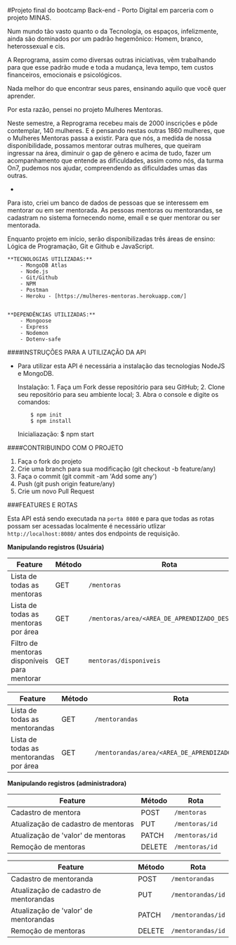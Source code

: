 #Projeto final do bootcamp Back-end - Porto Digital em parceria com o projeto MINAS.

Num mundo tão vasto quanto o da Tecnologia, os espaços, infelizmente, ainda são dominados por um padrão hegemônico: Homem, branco, heterossexual e cis. 

A Reprograma, assim como diversas outras iniciativas, vêm trabalhando para que esse padrão mude e toda a mudança, leva tempo, tem custos financeiros, emocionais e psicológicos. 

Nada melhor do que encontrar seus pares, ensinando aquilo que você quer aprender. 

Por esta razão, pensei no projeto Mulheres Mentoras. 

Neste semestre, a Reprograma recebeu mais de 2000 inscrições e pôde contemplar, 140 mulheres. 
E é pensando nestas outras 1860 mulheres, que o Mulheres Mentoras passa a existir. 
Para que nós, a medida de nossa disponibilidade, possamos mentorar outras mulheres, que queiram ingressar na área, diminuir o gap de gênero e acima de tudo, fazer um acompanhamento que entende as dificuldades, assim como nós, da turma On7, pudemos nos ajudar, compreendendo as dificuldades umas das outras. 

-

Para isto, criei um banco de dados de pessoas que se interessem em mentorar ou em ser mentorada. 
As pessoas mentoras ou mentorandas, se cadastram no sistema fornecendo nome, email e se quer mentorar ou ser mentorada.

Enquanto projeto em início, serão disponibilizadas três áreas de ensino: Lógica de Programação, Git e Github e JavaScript.
  

    **TECNOLOGIAS UTILIZADAS:**
        - MongoDB Atlas
        - Node.js
        - Git/Github
        - NPM
        - Postman
        - Heroku - [https://mulheres-mentoras.herokuapp.com/]

 
    **DEPENDÊNCIAS UTILIZADAS:**
        - Mongoose
        - Express
        - Nodemon
        - Dotenv-safe


####INSTRUÇÕES PARA A UTILIZAÇÃO DA API

 - Para utilizar esta API é necessária a instalação das tecnologias NodeJS e MongoDB.

    Instalação: 
        1. Faça um Fork desse repositório para seu GitHub;
        2. Clone seu repositório para seu ambiente local;
        3. Abra o console e digite os comandos:

           $ npm init 
           $ npm install

    Inicialiazação:
           $ npm start


####CONTRIBUINDO COM O PROJETO

1. Faça o fork do projeto
2. Crie uma branch para sua modificação (git checkout -b feature/any)
3. Faça o commit (git commit -am 'Add some any')
4. Push (git push origin feature/any)
5. Crie um novo Pull Request


###FEATURES E ROTAS

Esta API está sendo executada na `porta 8080` e para que todas as rotas possam ser acessadas localmente é necessário utlizar `http://localhost:8080/` antes dos endpoints de requisição.

**Manipulando registros (Usuária)**

| Feature | Método | Rota |
|---------|--------|------|
| Lista de todas as mentoras | GET | `/mentoras` |
| Lista de todas as mentoras por área | GET | `/mentoras/area/<AREA_DE_APRENDIZADO_DESEJADO>` |
| Filtro de mentoras disponíveis para mentorar | GET | `mentoras/disponiveis` |

| Feature | Método | Rota |
|---------|--------|------|
| Lista de todas as mentorandas | GET | `/mentorandas` |
| Lista de todas as mentorandas por área | GET | `/mentorandas/area/<AREA_DE_APRENDIZADO_DESEJADO>` |

**Manipulando registros (administradora)**

| Feature | Método | Rota |
|---------|--------|------|
| Cadastro de mentora | POST | `/mentoras` |
| Atualização de cadastro de mentoras | PUT | `/mentoras/id` |
| Atualização de 'valor' de mentoras | PATCH | `/mentoras/id` |
| Remoção de mentoras | DELETE | `/mentoras/id` |

| Feature | Método | Rota |
|---------|--------|------|
| Cadastro de mentoranda | POST | `/mentorandas` |
| Atualização de cadastro de mentorandas | PUT | `/mentorandas/id` |
| Atualização de 'valor' de mentorandas | PATCH | `/mentorandas/id` |
| Remoção de mentoras | DELETE | `/mentorandas/id` |



